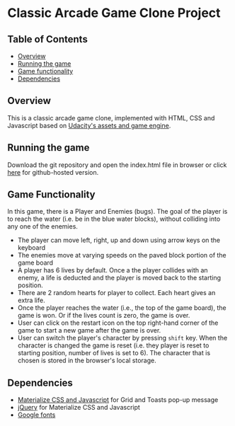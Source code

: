 # Classic Arcade Game Clone Project

## Table of Contents

- [Overview](#overview)
- [Running the game](#running-the-game)
- [Game functionality](#game-functionality)
- [Dependencies](#dependencies)

## Overview

This is a classic arcade game clone, implemented with HTML, CSS and Javascript based on [Udacity's assets and game engine](https://github.com/udacity/frontend-nanodegree-arcade-game).

## Running the game

Download the git repository and open the index.html file in browser or click [here](#https://pimpuks.github.io/js_arcade_game/) for github-hosted version.

## Game Functionality

In this game, there is a Player and Enemies (bugs). The goal of the player is to reach the water (i.e. be in the blue water blocks), without colliding into any one of the enemies.

- The player can move left, right, up and down using arrow keys on the keyboard
- The enemies move at varying speeds on the paved block portion of the game board
- A player has 6 lives by default. Once a the player collides with an enemy, a life is deducted and the player is moved back to the starting position.
- There are 2 random hearts for player to collect. Each heart gives an extra life.
- Once the player reaches the water (i.e., the top of the game board), the game is won. Or if the lives count is zero, the game is over.
- User can click on the restart icon on the top right-hand corner of the game to start a new game after the game is over.
- User can switch the player's character by pressing `shift` key. When the character is changed the game is reset (i.e. they player is reset to starting position, number of lives is set to 6). The character that is chosen is stored in the browser's local storage.

## Dependencies

- [Materialize CSS and Javascript](https://materializecss.com/) for Grid and Toasts pop-up message
- [jQuery](https://jquery.com/) for Materialize CSS and Javascript
- [Google fonts](https://fonts.google.com)

